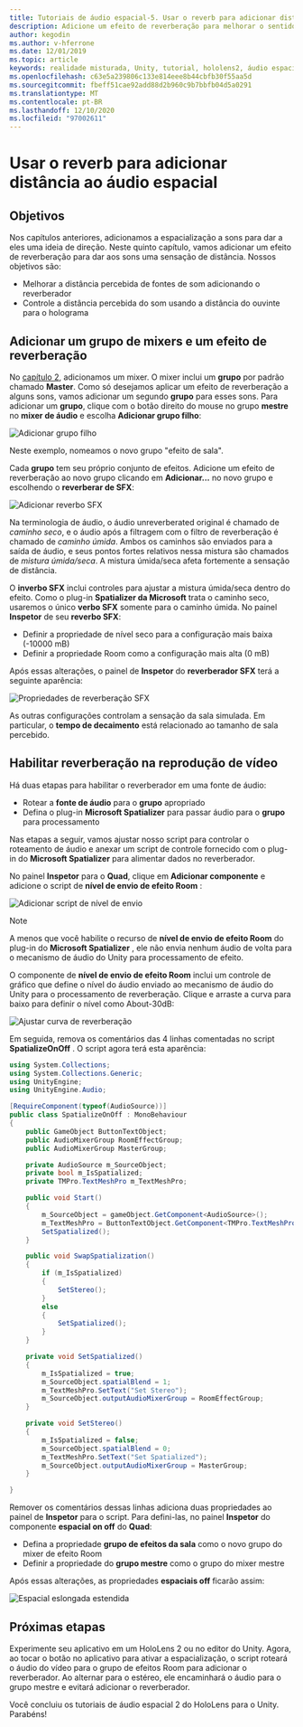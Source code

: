 ```yaml
---
title: Tutoriais de áudio espacial-5. Usar o reverb para adicionar distância ao áudio espacial
description: Adicione um efeito de reverberação para melhorar o sentido de variação de distância para áudio espacial.
author: kegodin
ms.author: v-hferrone
ms.date: 12/01/2019
ms.topic: article
keywords: realidade misturada, Unity, tutorial, hololens2, áudio espacial, MRTK, kit de ferramentas de realidade mista, UWP, Windows 10, HRTF, função de transferência relacionada ao cabeçalho, reverberação, Microsoft Spatializer, mixer de áudio, reverbo SFX
ms.openlocfilehash: c63e5a239806c133e814eee8b44cbfb30f55aa5d
ms.sourcegitcommit: fbeff51cae92add88d2b960c9b7bbfb04d5a0291
ms.translationtype: MT
ms.contentlocale: pt-BR
ms.lasthandoff: 12/10/2020
ms.locfileid: "97002611"
---
```

# <a name="using-reverb-to-add-distance-to-spatial-audio"></a>Usar o reverb para adicionar distância ao áudio espacial

## <a name="objectives"></a>Objetivos
Nos capítulos anteriores, adicionamos a espacialização a sons para dar a eles uma ideia de direção. Neste quinto capítulo, vamos adicionar um efeito de reverberação para dar aos sons uma sensação de distância. Nossos objetivos são:
* Melhorar a distância percebida de fontes de som adicionando o reverberador
* Controle a distância percebida do som usando a distância do ouvinte para o holograma

## <a name="add-a-mixer-group-and-a-reverb-effect"></a>Adicionar um grupo de mixers e um efeito de reverberação
No [capítulo 2](unity-spatial-audio-ch2.md), adicionamos um mixer. O mixer inclui um **grupo** por padrão chamado **Master**. Como só desejamos aplicar um efeito de reverberação a alguns sons, vamos adicionar um segundo **grupo** para esses sons. Para adicionar um **grupo**, clique com o botão direito do mouse no grupo **mestre** no **mixer de áudio** e escolha **Adicionar grupo filho**:

![Adicionar grupo filho](images/spatial-audio/add-child-group.png)

Neste exemplo, nomeamos o novo grupo "efeito de sala".

Cada **grupo** tem seu próprio conjunto de efeitos. Adicione um efeito de reverberação ao novo grupo clicando em **Adicionar...** no novo grupo e escolhendo o **reverberar de SFX**:

![Adicionar reverbo SFX](images/spatial-audio/add-sfx-reverb.png)

Na terminologia de áudio, o áudio unreverberated original é chamado de _caminho seco_, e o áudio após a filtragem com o filtro de reverberação é chamado de _caminho úmida_. Ambos os caminhos são enviados para a saída de áudio, e seus pontos fortes relativos nessa mistura são chamados de _mistura úmida/seca_. A mistura úmida/seca afeta fortemente a sensação de distância.

O **inverbo SFX** inclui controles para ajustar a mistura úmida/seca dentro do efeito. Como o plug-in **Spatializer da Microsoft** trata o caminho seco, usaremos o único **verbo SFX** somente para o caminho úmida. No painel **Inspetor** de seu **reverbo SFX**:
* Definir a propriedade de nível seco para a configuração mais baixa (-10000 mB)
* Definir a propriedade Room como a configuração mais alta (0 mB)

Após essas alterações, o painel de **Inspetor** do **reverberador SFX** terá a seguinte aparência:

![Propriedades de reverberação SFX](images/spatial-audio/sfx-reverb-properties.png)

As outras configurações controlam a sensação da sala simulada. Em particular, o **tempo de decaimento** está relacionado ao tamanho de sala percebido. 

## <a name="enable-reverb-on-the-video-playback"></a>Habilitar reverberação na reprodução de vídeo
Há duas etapas para habilitar o reverberador em uma fonte de áudio:
* Rotear a **fonte de áudio** para o **grupo** apropriado
* Defina o plug-in **Microsoft Spatializer** para passar áudio para o **grupo** para processamento

Nas etapas a seguir, vamos ajustar nosso script para controlar o roteamento de áudio e anexar um script de controle fornecido com o plug-in do **Microsoft Spatializer** para alimentar dados no reverberador.

No painel **Inspetor** para o **Quad**, clique em **Adicionar componente** e adicione o script de **nível de envio de efeito Room** :

![Adicionar script de nível de envio](images/spatial-audio/add-send-level-script.png)

> [!NOTE]
> A menos que você habilite o recurso de **nível de envio de efeito Room** do plug-in do **Microsoft Spatializer** , ele não envia nenhum áudio de volta para o mecanismo de áudio do Unity para processamento de efeito.

O componente de **nível de envio de efeito Room** inclui um controle de gráfico que define o nível do áudio enviado ao mecanismo de áudio do Unity para o processamento de reverberação. Clique e arraste a curva para baixo para definir o nível como About-30dB:

![Ajustar curva de reverberação](images/spatial-audio/adjust-reverb-curve.png)

Em seguida, remova os comentários das 4 linhas comentadas no script **SpatializeOnOff** . O script agora terá esta aparência:
```c#
using System.Collections;
using System.Collections.Generic;
using UnityEngine;
using UnityEngine.Audio;

[RequireComponent(typeof(AudioSource))]
public class SpatializeOnOff : MonoBehaviour
{
    public GameObject ButtonTextObject;
    public AudioMixerGroup RoomEffectGroup;
    public AudioMixerGroup MasterGroup;

    private AudioSource m_SourceObject;
    private bool m_IsSpatialized;
    private TMPro.TextMeshPro m_TextMeshPro;

    public void Start()
    {
        m_SourceObject = gameObject.GetComponent<AudioSource>();
        m_TextMeshPro = ButtonTextObject.GetComponent<TMPro.TextMeshPro>();
        SetSpatialized();
    }

    public void SwapSpatialization()
    {
        if (m_IsSpatialized)
        {
            SetStereo();
        }
        else
        {
            SetSpatialized();
        }
    }

    private void SetSpatialized()
    {
        m_IsSpatialized = true;
        m_SourceObject.spatialBlend = 1;
        m_TextMeshPro.SetText("Set Stereo");
        m_SourceObject.outputAudioMixerGroup = RoomEffectGroup;
    }

    private void SetStereo()
    {
        m_IsSpatialized = false;
        m_SourceObject.spatialBlend = 0;
        m_TextMeshPro.SetText("Set Spatialized");
        m_SourceObject.outputAudioMixerGroup = MasterGroup;
    }

}
```

Remover os comentários dessas linhas adiciona duas propriedades ao painel de **Inspetor** para o script. Para defini-las, no painel **Inspetor** do componente **espacial on off** do **Quad**:
* Defina a propriedade **grupo de efeitos da sala** como o novo grupo do mixer de efeito Room
* Definir a propriedade do **grupo mestre** como o grupo do mixer mestre

Após essas alterações, as propriedades **espaciais off** ficarão assim:

![Espacial eslongada estendida](images/spatial-audio/spatialize-on-off-extended.png)

## <a name="next-steps"></a>Próximas etapas

Experimente seu aplicativo em um HoloLens 2 ou no editor do Unity. Agora, ao tocar o botão no aplicativo para ativar a espacialização, o script roteará o áudio do vídeo para o grupo de efeitos Room para adicionar o reverberador. Ao alternar para o estéreo, ele encaminhará o áudio para o grupo mestre e evitará adicionar o reverberador.

Você concluiu os tutoriais de áudio espacial 2 do HoloLens para o Unity. Parabéns!


